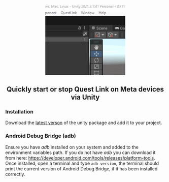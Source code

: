 <div align="center">
    <img  width="50%" src="images/example.gif">
</div>

<h2 align="center">Quickly start or stop Quest Link on Meta devices via Unity</h2>

### Installation

Download the [latest verson](https://github.com/jemmec/quest-link-automation/releases/latest) of the unity package and add it to your project.

### Android Debug Bridge (adb)

Ensure you have *adb* installed on your system and added to the environment variables path. If you do not have *adb* you can download it from here: https://developer.android.com/tools/releases/platform-tools. Once installed, open a terminal and type `adb version`, the terminal should print the current version of Android Debug Bridge, if it has been installed correctly.
